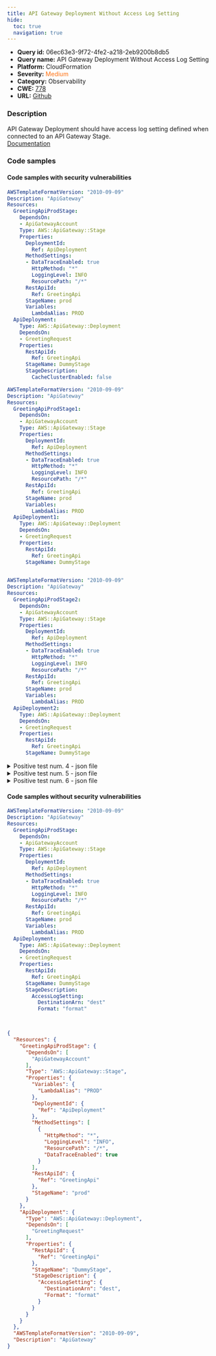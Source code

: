 ```yaml
---
title: API Gateway Deployment Without Access Log Setting
hide:
  toc: true
  navigation: true
---
```


<style>
  .highlight .hll {
    background-color: #ff171742;
  }
  .md-content {
    max-width: 1100px;
    margin: 0 auto;
  }
</style>

-   **Query id:** 06ec63e3-9f72-4fe2-a218-2eb9200b8db5
-   **Query name:** API Gateway Deployment Without Access Log Setting
-   **Platform:** CloudFormation
-   **Severity:** <span style="color:#ff7213">Medium</span>
-   **Category:** Observability
-   **CWE:** <a href="https://cwe.mitre.org/data/definitions/778.html" onclick="newWindowOpenerSafe(event, 'https://cwe.mitre.org/data/definitions/778.html')">778</a>
-   **URL:** [Github](https://github.com/Checkmarx/kics/tree/master/assets/queries/cloudFormation/aws/api_gateway_deployment_without_access_log_setting)

### Description
API Gateway Deployment should have access log setting defined when connected to an API Gateway Stage.<br>
[Documentation](https://docs.aws.amazon.com/AWSCloudFormation/latest/UserGuide/aws-resource-apigateway-deployment.html)

### Code samples
#### Code samples with security vulnerabilities
```yaml title="Positive test num. 1 - yaml file" hl_lines="29"
AWSTemplateFormatVersion: "2010-09-09"
Description: "ApiGateway"
Resources:
  GreetingApiProdStage:
    DependsOn:
    - ApiGatewayAccount
    Type: AWS::ApiGateway::Stage
    Properties:
      DeploymentId:
        Ref: ApiDeployment
      MethodSettings:
      - DataTraceEnabled: true
        HttpMethod: "*"
        LoggingLevel: INFO
        ResourcePath: "/*"
      RestApiId:
        Ref: GreetingApi
      StageName: prod
      Variables:
        LambdaAlias: PROD
  ApiDeployment:
    Type: AWS::ApiGateway::Deployment
    DependsOn:
    - GreetingRequest
    Properties:
      RestApiId:
        Ref: GreetingApi
      StageName: DummyStage
      StageDescription:
        CacheClusterEnabled: false


```
```yaml title="Positive test num. 2 - yaml file" hl_lines="21"
AWSTemplateFormatVersion: "2010-09-09"
Description: "ApiGateway"
Resources:
  GreetingApiProdStage1:
    DependsOn:
    - ApiGatewayAccount
    Type: AWS::ApiGateway::Stage
    Properties:
      DeploymentId:
        Ref: ApiDeployment
      MethodSettings:
      - DataTraceEnabled: true
        HttpMethod: "*"
        LoggingLevel: INFO
        ResourcePath: "/*"
      RestApiId:
        Ref: GreetingApi
      StageName: prod
      Variables:
        LambdaAlias: PROD
  ApiDeployment1:
    Type: AWS::ApiGateway::Deployment
    DependsOn:
    - GreetingRequest
    Properties:
      RestApiId:
        Ref: GreetingApi
      StageName: DummyStage



```
```yaml title="Positive test num. 3 - yaml file" hl_lines="21"
AWSTemplateFormatVersion: "2010-09-09"
Description: "ApiGateway"
Resources:
  GreetingApiProdStage2:
    DependsOn:
    - ApiGatewayAccount
    Type: AWS::ApiGateway::Stage
    Properties:
      DeploymentId:
        Ref: ApiDeployment
      MethodSettings:
      - DataTraceEnabled: true
        HttpMethod: "*"
        LoggingLevel: INFO
        ResourcePath: "/*"
      RestApiId:
        Ref: GreetingApi
      StageName: prod
      Variables:
        LambdaAlias: PROD
  ApiDeployment2:
    Type: AWS::ApiGateway::Deployment
    DependsOn:
    - GreetingRequest
    Properties:
      RestApiId:
        Ref: GreetingApi
      StageName: DummyStage

```
<details><summary>Positive test num. 4 - json file</summary>

```json hl_lines="15"
{
  "AWSTemplateFormatVersion": "2010-09-09",
  "Description": "ApiGateway",
  "Resources": {
    "ApiDeployment": {
      "Type": "AWS::ApiGateway::Deployment",
      "DependsOn": [
        "GreetingRequest"
      ],
      "Properties": {
        "RestApiId": {
          "Ref": "GreetingApi"
        },
        "StageName": "DummyStage",
        "StageDescription": {
          "CacheClusterEnabled": false
        }
      }
    },
    "GreetingApiProdStage": {
      "DependsOn": [
        "ApiGatewayAccount"
      ],
      "Type": "AWS::ApiGateway::Stage",
      "Properties": {
        "StageName": "prod",
        "Variables": {
          "LambdaAlias": "PROD"
        },
        "DeploymentId": {
          "Ref": "ApiDeployment"
        },
        "MethodSettings": [
          {
            "HttpMethod": "*",
            "LoggingLevel": "INFO",
            "ResourcePath": "/*",
            "DataTraceEnabled": true
          }
        ],
        "RestApiId": {
          "Ref": "GreetingApi"
        }
      }
    }
  }
}

```
</details>
<details><summary>Positive test num. 5 - json file</summary>

```json hl_lines="31"
{
  "AWSTemplateFormatVersion": "2010-09-09",
  "Description": "ApiGateway",
  "Resources": {
    "GreetingApiProdStage1": {
      "DependsOn": [
        "ApiGatewayAccount"
      ],
      "Type": "AWS::ApiGateway::Stage",
      "Properties": {
        "DeploymentId": {
          "Ref": "ApiDeployment"
        },
        "MethodSettings": [
          {
            "LoggingLevel": "INFO",
            "ResourcePath": "/*",
            "DataTraceEnabled": true,
            "HttpMethod": "*"
          }
        ],
        "RestApiId": {
          "Ref": "GreetingApi"
        },
        "StageName": "prod",
        "Variables": {
          "LambdaAlias": "PROD"
        }
      }
    },
    "ApiDeployment1": {
      "Type": "AWS::ApiGateway::Deployment",
      "DependsOn": [
        "GreetingRequest"
      ],
      "Properties": {
        "RestApiId": {
          "Ref": "GreetingApi"
        },
        "StageName": "DummyStage"
      }
    }
  }
}

```
</details>
<details><summary>Positive test num. 6 - json file</summary>

```json hl_lines="31"
{
  "AWSTemplateFormatVersion": "2010-09-09",
  "Description": "ApiGateway",
  "Resources": {
    "GreetingApiProdStage2": {
      "DependsOn": [
        "ApiGatewayAccount"
      ],
      "Type": "AWS::ApiGateway::Stage",
      "Properties": {
        "MethodSettings": [
          {
            "DataTraceEnabled": true,
            "HttpMethod": "*",
            "LoggingLevel": "INFO",
            "ResourcePath": "/*"
          }
        ],
        "RestApiId": {
          "Ref": "GreetingApi"
        },
        "StageName": "prod",
        "Variables": {
          "LambdaAlias": "PROD"
        },
        "DeploymentId": {
          "Ref": "ApiDeployment"
        }
      }
    },
    "ApiDeployment2": {
      "Type": "AWS::ApiGateway::Deployment",
      "DependsOn": [
        "GreetingRequest"
      ],
      "Properties": {
        "RestApiId": {
          "Ref": "GreetingApi"
        },
        "StageName": "DummyStage"
      }
    }
  }
}

```
</details>


#### Code samples without security vulnerabilities
```yaml title="Negative test num. 1 - yaml file"
AWSTemplateFormatVersion: "2010-09-09"
Description: "ApiGateway"
Resources:
  GreetingApiProdStage:
    DependsOn:
    - ApiGatewayAccount
    Type: AWS::ApiGateway::Stage
    Properties:
      DeploymentId:
        Ref: ApiDeployment
      MethodSettings:
      - DataTraceEnabled: true
        HttpMethod: "*"
        LoggingLevel: INFO
        ResourcePath: "/*"
      RestApiId:
        Ref: GreetingApi
      StageName: prod
      Variables:
        LambdaAlias: PROD
  ApiDeployment:
    Type: AWS::ApiGateway::Deployment
    DependsOn:
    - GreetingRequest
    Properties:
      RestApiId:
        Ref: GreetingApi
      StageName: DummyStage
      StageDescription:
        AccessLogSetting:
          DestinationArn: "dest"
          Format: "format"




```
```json title="Negative test num. 2 - json file"
{
  "Resources": {
    "GreetingApiProdStage": {
      "DependsOn": [
        "ApiGatewayAccount"
      ],
      "Type": "AWS::ApiGateway::Stage",
      "Properties": {
        "Variables": {
          "LambdaAlias": "PROD"
        },
        "DeploymentId": {
          "Ref": "ApiDeployment"
        },
        "MethodSettings": [
          {
            "HttpMethod": "*",
            "LoggingLevel": "INFO",
            "ResourcePath": "/*",
            "DataTraceEnabled": true
          }
        ],
        "RestApiId": {
          "Ref": "GreetingApi"
        },
        "StageName": "prod"
      }
    },
    "ApiDeployment": {
      "Type": "AWS::ApiGateway::Deployment",
      "DependsOn": [
        "GreetingRequest"
      ],
      "Properties": {
        "RestApiId": {
          "Ref": "GreetingApi"
        },
        "StageName": "DummyStage",
        "StageDescription": {
          "AccessLogSetting": {
            "DestinationArn": "dest",
            "Format": "format"
          }
        }
      }
    }
  },
  "AWSTemplateFormatVersion": "2010-09-09",
  "Description": "ApiGateway"
}

```
